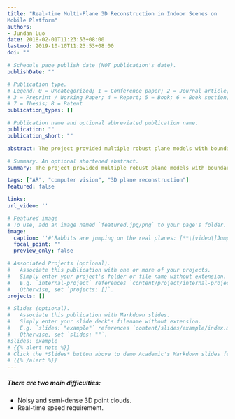 ```yaml
---
title: "Real-time Multi-Plane 3D Reconstruction in Indoor Scenes on
Mobile Platform"
authors:
- Jundan Luo
date: 2018-02-01T11:23:53+08:00
lastmod: 2019-10-10T11:23:53+08:00
doi: ""

# Schedule page publish date (NOT publication's date).
publishDate: ""

# Publication type.
# Legend: 0 = Uncategorized; 1 = Conference paper; 2 = Journal article;
# 3 = Preprint / Working Paper; 4 = Report; 5 = Book; 6 = Book section;
# 7 = Thesis; 8 = Patent
publication_types: []

# Publication name and optional abbreviated publication name.
publication: ""
publication_short: ""

abstract: The project provided multiple robust plane models with boundaries for the AR SDK user. <br> Given a 2D-structured 3D point cloud, the project aimed to cluster it into multiple separate point clouds, each reconstructing a common plane. Besides, it was an incremental plane-reconstruction method which expanded the old planes with new point clouds generated by the moving camera.

# Summary. An optional shortened abstract.
summary: The project provided multiple robust plane models with boundaries for the AR SDK user.

tags: ["AR", "computer vision", "3D plane reconstruction"]
featured: false

links:
url_video: ''

# Featured image
# To use, add an image named `featured.jpg/png` to your page's folder. 
image:
  caption: ''#'Rabbits are jumping on the real planes: [**\[video\]Jumping rabbits!**]()'
  focal_point: ""
  preview_only: false

# Associated Projects (optional).
#   Associate this publication with one or more of your projects.
#   Simply enter your project's folder or file name without extension.
#   E.g. `internal-project` references `content/project/internal-project/index.md`.
#   Otherwise, set `projects: []`.
projects: []

# Slides (optional).
#   Associate this publication with Markdown slides.
#   Simply enter your slide deck's filename without extension.
#   E.g. `slides: "example"` references `content/slides/example/index.md`.
#   Otherwise, set `slides: ""`.
#slides: example
# {{% alert note %}}
# Click the *Slides* button above to demo Academic's Markdown slides feature.
# {{% /alert %}}
---
```

##### There are two main difficulties:
  - Noisy and semi-dense 3D point clouds. 
  - Real-time speed requirement.